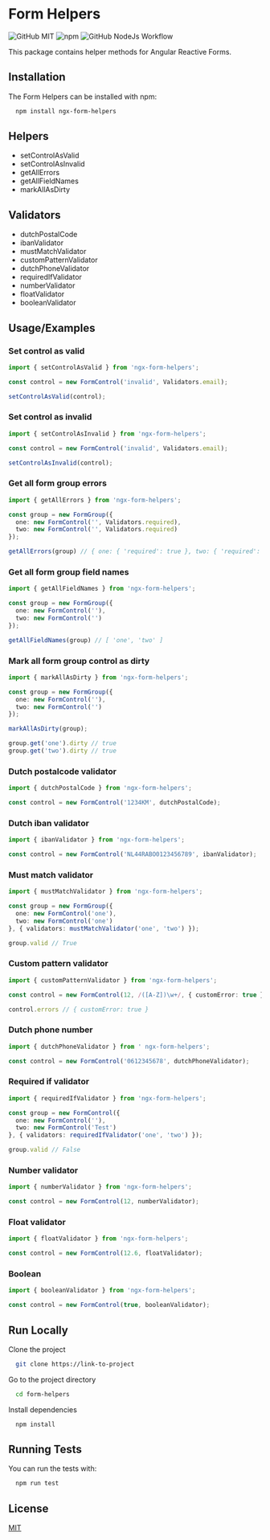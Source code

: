 # Form Helpers

![GitHub MIT](https://img.shields.io/github/license/jhacobs/ngx-form-helpers)
![npm](https://img.shields.io/npm/v/ngx-form-helpers)
![GitHub NodeJs Workflow](https://github.com/jhacobs/ngx-form-helpers/actions/workflows/node.js.yml/badge.svg)


This package contains helper methods for Angular Reactive Forms.
  
## Installation

The Form Helpers can be installed with npm:

```bash
  npm install ngx-form-helpers
```

## Helpers

- setControlAsValid
- setControlAsInvalid
- getAllErrors
- getAllFieldNames
- markAllAsDirty

## Validators

- dutchPostalCode
- ibanValidator
- mustMatchValidator
- customPatternValidator
- dutchPhoneValidator
- requiredIfValidator
- numberValidator
- floatValidator
- booleanValidator

## Usage/Examples

### Set control as valid

```typescript
import { setControlAsValid } from 'ngx-form-helpers';

const control = new FormControl('invalid', Validators.email);

setControlAsValid(control);
```

### Set control as invalid

```typescript
import { setControlAsInvalid } from 'ngx-form-helpers';

const control = new FormControl('invalid', Validators.email);

setControlAsInvalid(control);
```

### Get all form group errors

```typescript
import { getAllErrors } from 'ngx-form-helpers';

const group = new FormGroup({
  one: new FormControl('', Validators.required),
  two: new FormControl('', Validators.required)
});

getAllErrors(group) // { one: { 'required': true }, two: { 'required': true } }
```

### Get all form group field names

```typescript
import { getAllFieldNames } from 'ngx-form-helpers';

const group = new FormGroup({
  one: new FormControl(''),
  two: new FormControl('')
});

getAllFieldNames(group) // [ 'one', 'two' ]
```

### Mark all form group control as dirty

```typescript
import { markAllAsDirty } from 'ngx-form-helpers';

const group = new FormGroup({
  one: new FormControl(''),
  two: new FormControl('')
});

markAllAsDirty(group);

group.get('one').dirty // true
group.get('two').dirty // true
```

### Dutch postalcode validator

```typescript
import { dutchPostalCode } from 'ngx-form-helpers';

const control = new FormControl('1234KM', dutchPostalCode);
```

### Dutch iban validator

```typescript
import { ibanValidator } from 'ngx-form-helpers';

const control = new FormControl('NL44RABO0123456789', ibanValidator);
```

### Must match validator

```typescript
import { mustMatchValidator } from 'ngx-form-helpers';

const group = new FormGroup({
  one: new FormControl('one'),
  two: new FormControl('one')
}, { validators: mustMatchValidator('one', 'two') });

group.valid // True
```

### Custom pattern validator

```typescript
import { customPatternValidator } from 'ngx-form-helpers';

const control = new FormControl(12, /([A-Z])\w+/, { customError: true });

control.errors // { customError: true }
```
### Dutch phone number

```typescript
import { dutchPhoneValidator } from ' ngx-form-helpers';

const control = new FormControl('0612345678', dutchPhoneValidator);
```

### Required if validator

```typescript
import { requiredIfValidator } from 'ngx-form-helpers';

const group = new FormControl({
  one: new FormControl(''),
  two: new FormControl('Test')
}, { validators: requiredIfValidator('one', 'two') });

group.valid // False
```

### Number validator

```typescript
import { numberValidator } from 'ngx-form-helpers';

const control = new FormControl(12, numberValidator);
```

### Float validator

```typescript
import { floatValidator } from 'ngx-form-helpers';

const control = new FormControl(12.6, floatValidator);
```

### Boolean

```typescript
import { booleanValidator } from 'ngx-form-helpers';

const control = new FormControl(true, booleanValidator);
```

## Run Locally

Clone the project

```bash
  git clone https://link-to-project
```

Go to the project directory

```bash
  cd form-helpers
```

Install dependencies

```bash
  npm install
```
  
## Running Tests

You can run the tests with:

```bash
  npm run test
```

  
## License

[MIT](https://choosealicense.com/licenses/mit/)

